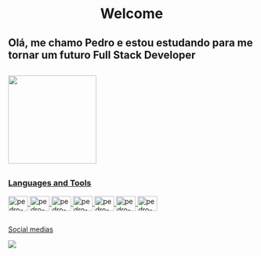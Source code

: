 
<h1 align="center">Welcome</h1>
<h2 align="rigth">Olá, me chamo Pedro e estou estudando para me tornar um futuro Full Stack Developer</h3>

##

<div>

<a href ="https://github.com/Pedro01235/">
<img height="180em" src="https://github-readme-stats.vercel.app/api?username=Pedro01235">
<!-- <img height="180em" src="https://github-readme-stats.vercel.app/api/top-langs/?username=Pedro01235&layout=compact"> -->

</div>

##

<h3>
  
Languages and Tools
</h3>

<div style="display: inline_block">
  <img align="center" alt="pedro-HTML" height="30" width="40" src="https://cdn.jsdelivr.net/gh/devicons/devicon/icons/html5/html5-original.svg">
  <img align="center" alt="pedro-CSS" height="30" width="40" src="https://cdn.jsdelivr.net/gh/devicons/devicon/icons/css3/css3-original.svg">
  <img align="center" alt="pedro-JS" height="30" width="40" src="https://cdn.jsdelivr.net/gh/devicons/devicon/icons/javascript/javascript-original.svg">
  <img align="center" alt="pedro-BOOTSTRAP" height="30" width="40" src="https://cdn.jsdelivr.net/gh/devicons/devicon/icons/bootstrap/bootstrap-original.svg">
  <img align="center" alt="pedro-SQL" height="30" width="40" src="https://cdn.jsdelivr.net/gh/devicons/devicon/icons/mysql/mysql-original.svg">
  <img align="center" alt="pedro-SQL" height="30" width="40" src="https://cdn.jsdelivr.net/gh/devicons/devicon/icons/java/java-original.svg">
  <img align="center" alt="pedro-SQL" height="30" width="40" src="https://cdn.jsdelivr.net/gh/devicons/devicon/icons/git/git-original.svg">
          
    
</div>

##

<p>
  Social medias
</p>
<div>
<a href ="https://www.linkedin.com/in/pedro-henrique-878b6026a" target="_blank"><img src="https://img.shields.io/badge/LinkedIn-0077B5?style=for-the-badge&logo=linkedin&logoColor=white" target="_blank"></a>

</div>


